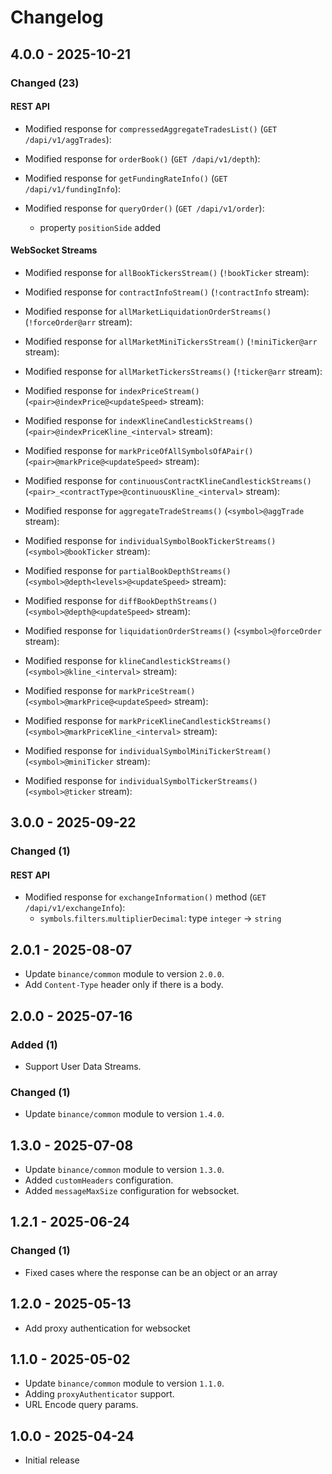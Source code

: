 # Changelog

## 4.0.0 - 2025-10-21

### Changed (23)

#### REST API

- Modified response for `compressedAggregateTradesList()` (`GET /dapi/v1/aggTrades`):

- Modified response for `orderBook()` (`GET /dapi/v1/depth`):

- Modified response for `getFundingRateInfo()` (`GET /dapi/v1/fundingInfo`):

- Modified response for `queryOrder()` (`GET /dapi/v1/order`):
  - property `positionSide` added

#### WebSocket Streams

- Modified response for `allBookTickersStream()` (`!bookTicker` stream):

- Modified response for `contractInfoStream()` (`!contractInfo` stream):

- Modified response for `allMarketLiquidationOrderStreams()` (`!forceOrder@arr` stream):

- Modified response for `allMarketMiniTickersStream()` (`!miniTicker@arr` stream):

- Modified response for `allMarketTickersStreams()` (`!ticker@arr` stream):

- Modified response for `indexPriceStream()` (`<pair>@indexPrice@<updateSpeed>` stream):

- Modified response for `indexKlineCandlestickStreams()` (`<pair>@indexPriceKline_<interval>` stream):

- Modified response for `markPriceOfAllSymbolsOfAPair()` (`<pair>@markPrice@<updateSpeed>` stream):

- Modified response for `continuousContractKlineCandlestickStreams()` (`<pair>_<contractType>@continuousKline_<interval>` stream):

- Modified response for `aggregateTradeStreams()` (`<symbol>@aggTrade` stream):

- Modified response for `individualSymbolBookTickerStreams()` (`<symbol>@bookTicker` stream):

- Modified response for `partialBookDepthStreams()` (`<symbol>@depth<levels>@<updateSpeed>` stream):

- Modified response for `diffBookDepthStreams()` (`<symbol>@depth@<updateSpeed>` stream):

- Modified response for `liquidationOrderStreams()` (`<symbol>@forceOrder` stream):

- Modified response for `klineCandlestickStreams()` (`<symbol>@kline_<interval>` stream):

- Modified response for `markPriceStream()` (`<symbol>@markPrice@<updateSpeed>` stream):

- Modified response for `markPriceKlineCandlestickStreams()` (`<symbol>@markPriceKline_<interval>` stream):

- Modified response for `individualSymbolMiniTickerStream()` (`<symbol>@miniTicker` stream):

- Modified response for `individualSymbolTickerStreams()` (`<symbol>@ticker` stream):

## 3.0.0 - 2025-09-22

### Changed (1)

#### REST API

- Modified response for `exchangeInformation()` method (`GET /dapi/v1/exchangeInfo`):
    - `symbols`.`filters`.`multiplierDecimal`: type `integer` → `string`

## 2.0.1 - 2025-08-07

- Update `binance/common` module to version `2.0.0`.
- Add `Content-Type` header only if there is a body.

## 2.0.0 - 2025-07-16

### Added (1)

- Support User Data Streams.

### Changed (1)

- Update `binance/common` module to version `1.4.0`.

## 1.3.0 - 2025-07-08

- Update `binance/common` module to version `1.3.0`.
- Added `customHeaders` configuration.
- Added `messageMaxSize` configuration for websocket.

## 1.2.1 - 2025-06-24

### Changed (1)

- Fixed cases where the response can be an object or an array

## 1.2.0 - 2025-05-13

- Add proxy authentication for websocket

## 1.1.0 - 2025-05-02

- Update `binance/common` module to version `1.1.0`.
- Adding `proxyAuthenticator` support.
- URL Encode query params.

## 1.0.0 - 2025-04-24

- Initial release
